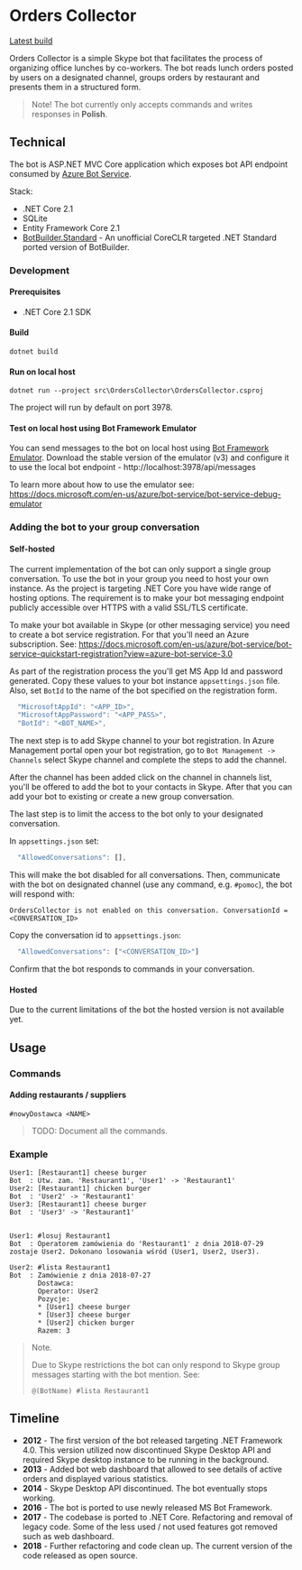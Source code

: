 # Orders Collector

[Latest build](https://jmansar.visualstudio.com/Orders%20Collector/_build/latest?definitionId=1&branch=master)

Orders Collector is a simple Skype bot that facilitates the process of organizing office lunches by co-workers.
The bot reads lunch orders posted by users on a designated channel, groups orders by restaurant and presents them in a structured form.

> Note!
> The bot currently only accepts commands and writes responses in **Polish**.

## Technical

The bot is ASP.NET MVC Core application which exposes bot API endpoint consumed by [Azure Bot Service](https://azure.microsoft.com/en-gb/services/bot-service/).

Stack:

-   .NET Core 2.1
-   SQLite
-   Entity Framework Core 2.1
-   [BotBuilder.Standard](https://github.com/CXuesong/BotBuilder.Standard/wiki) - An unofficial CoreCLR targeted .NET Standard ported version of BotBuilder.

### Development

#### Prerequisites

-   .NET Core 2.1 SDK

#### Build

```
dotnet build
```

#### Run on local host

```
dotnet run --project src\OrdersCollector\OrdersCollector.csproj
```

The project will run by default on port 3978.

#### Test on local host using Bot Framework Emulator

You can send messages to the bot on local host using [Bot Framework Emulator](https://github.com/Microsoft/BotFramework-Emulator).
Download the stable version of the emulator (v3) and configure it to use the local bot endpoint - http://localhost:3978/api/messages

To learn more about how to use the emulator see: https://docs.microsoft.com/en-us/azure/bot-service/bot-service-debug-emulator

### Adding the bot to your group conversation

#### Self-hosted

The current implementation of the bot can only support a single group conversation. To use the bot in your group you need to host your own instance.
As the project is targeting .NET Core you have wide range of hosting options.
The requirement is to make your bot messaging endpoint publicly accessible over HTTPS with a valid SSL/TLS certificate.

To make your bot available in Skype (or other messaging service) you need to create a bot service registration. For that you'll need an Azure subscription.
See: https://docs.microsoft.com/en-us/azure/bot-service/bot-service-quickstart-registration?view=azure-bot-service-3.0

As part of the registration process the you'll get MS App Id and password generated. Copy these values to your bot instance `appsettings.json` file. Also, set `BotId` to the name of the bot specified on the registration form.

```javascript
  "MicrosoftAppId": "<APP_ID>",
  "MicrosoftAppPassword": "<APP_PASS>",
  "BotId": "<BOT_NAME>",
```

The next step is to add Skype channel to your bot registration. In Azure Management portal open your bot registration, go to `Bot Management -> Channels` select Skype channel and complete the steps to add the channel.

After the channel has been added click on the channel in channels list, you'll be offered to add the bot to your contacts in Skype. After that you can add your bot to existing or create a new group conversation.

The last step is to limit the access to the bot only to your designated conversation.

In `appsettings.json` set:

```javascript
  "AllowedConversations": [],
```

This will make the bot disabled for all conversations. Then, communicate with the bot on designated channel (use any command, e.g. `#pomoc`), the bot will respond with:

```
OrdersCollector is not enabled on this conversation. ConversationId = <CONVERSATION_ID>
```

Copy the conversation id to `appsettings.json`:

```javascript
  "AllowedConversations": ["<CONVERSATION_ID>"]
```

Confirm that the bot responds to commands in your conversation.

#### Hosted

Due to the current limitations of the bot the hosted version is not available yet.

## Usage

### Commands

#### Adding restaurants / suppliers

```
#nowyDostawca <NAME>
```

> TODO: Document all the commands.

### Example

```
User1: [Restaurant1] cheese burger
Bot  : Utw. zam. 'Restaurant1', 'User1' -> 'Restaurant1'
User2: [Restaurant1] chicken burger
Bot  : 'User2' -> 'Restaurant1'
User3: [Restaurant1] cheese burger
Bot  : 'User3' -> 'Restaurant1'


User1: #losuj Restaurant1
Bot  : Operatorem zamówienia do 'Restaurant1' z dnia 2018-07-29 zostaje User2. Dokonano losowania wśród (User1, User2, User3).

User2: #lista Restaurant1
Bot  : Zamówienie z dnia 2018-07-27
       Dostawca:
       Operator: User2
       Pozycje:
       * [User1] cheese burger
       * [User3] cheese burger
       * [User2] chicken burger
       Razem: 3
```

> Note.
>
> Due to Skype restrictions the bot can only respond to Skype group messages starting with the bot mention.
> See:
>
> ```
> @(BotName) #lista Restaurant1
> ```

## Timeline

-   **2012** - The first version of the bot released targeting .NET Framework 4.0. This version utilized now discontinued Skype Desktop API and required Skype desktop instance to be running in the background.
-   **2013** - Added bot web dashboard that allowed to see details of active orders and displayed various statistics.
-   **2014** - Skype Desktop API discontinued. The bot eventually stops working.
-   **2016** - The bot is ported to use newly released MS Bot Framework.
-   **2017** - The codebase is ported to .NET Core. Refactoring and removal of legacy code. Some of the less used / not used features got removed such as web dashboard.
-   **2018** - Further refactoring and code clean up. The current version of the code released as open source.

